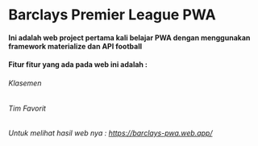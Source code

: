# Barclays Premier League PWA 

#### Ini adalah web project pertama kali belajar PWA dengan menggunakan framework materialize dan API football 
#### Fitur fitur yang ada pada web ini adalah :
###### Klasemen 
###### Tim Favorit 

###### Untuk melihat hasil web nya : https://barclays-pwa.web.app/
